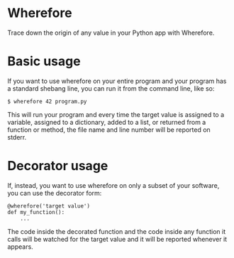 Wherefore
=========

Trace down the origin of any value in your Python app with Wherefore.


Basic usage
===========

If you want to use wherefore on your entire program and your program has a
standard shebang line, you can run it from the command line, like so:

    $ wherefore 42 program.py

This will run your program and every time the target value is assigned to a
variable, assigned to a dictionary, added to a list, or returned from a
function or method, the file name and line number will be reported on stderr.


Decorator usage
===============

If, instead, you want to use wherefore on only a subset of your software, you
can use the decorator form:

    @wherefore('target value')
    def my_function():
        ...

The code inside the decorated function and the code inside any function it
calls will be watched for the target value and it will be reported whenever it
appears.
